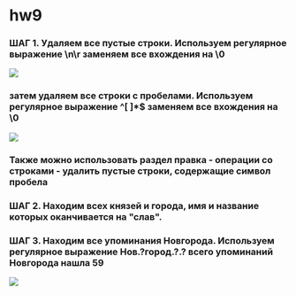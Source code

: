 # hw9
### ШАГ 1. Удаляем все пустые строки. Используем регулярное выражение \n\r заменяем все вхождения на \0
![](https://pp.userapi.com/c834301/v834301642/1509db/I0XjND1-dkA.jpg)
### затем удаляем все строки с пробелами. Используем регулярное выражение ^[ ]*$ заменяем все вхождения на \0
![](https://pp.userapi.com/c824501/v824501688/149e2d/4jPDGisDULw.jpg)
### Также можно использовать раздел правка - операции со строками - удалить пустые строки, содержащие символ пробела

### ШАГ 2. Находим всех князей и города, имя и название которых оканчивается на "слав".

### ШАГ 3. Находим все упоминания Новгорода. Используем регулярное выражение Нов.?город.?.? всего упоминаний Новгорода нашла 59
![](https://pp.userapi.com/c847016/v847016538/5fce8/nr1VJw0zic0.jpg)
